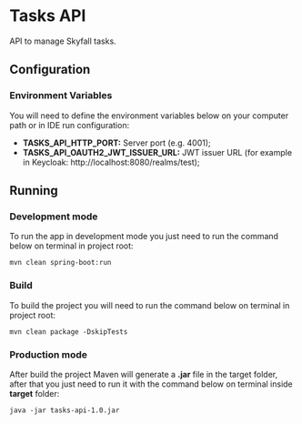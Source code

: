 # Tasks API

API to manage Skyfall tasks.

## Configuration

### Environment Variables

You will need to define the environment variables below on your computer path or in IDE run configuration:

- **TASKS_API_HTTP_PORT:** Server port (e.g. 4001);
- **TASKS_API_OAUTH2_JWT_ISSUER_URL:** JWT issuer URL (for example in Keycloak: http://localhost:8080/realms/test);

## Running

### Development mode

To run the app in development mode you just need to run the command below on terminal in project root:

```shell
mvn clean spring-boot:run
```

### Build

To build the project you will need to run the command below on terminal in project root:

```shell
mvn clean package -DskipTests
```

### Production mode

After build the project Maven will generate a **.jar** file in the target folder, after that you just need to run it with the command below on terminal inside **target** folder:

```shell
java -jar tasks-api-1.0.jar
```

